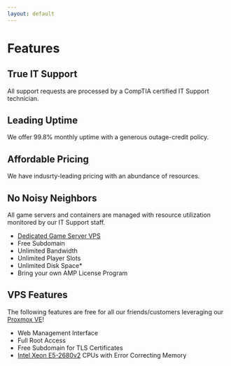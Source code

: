 ```yaml
---
layout: default
---
```

# Features

## True IT Support
All support requests are processed by a CompTIA certified IT Support technician.

## Leading Uptime
We offer 99.8% monthly uptime with a generous outage-credit policy.

## Affordable Pricing
We have indusrty-leading pricing with an abundance of resources. 

## No Noisy Neighbors
All game servers and containers are managed with resource utilization monitored by our IT Support staff. 

- [Dedicated Game Server VPS](https://www.turnkeylinux.org/gameserver)
- Free Subdomain
- Unlimited Bandwidth
- Unlimited Player Slots
- Unlimited Disk Space* 
- Bring your own AMP License Program

## VPS Features
The following features are free for all our friends/customers leveraging our [Proxmox VE](https://www.proxmox.com/en/)!
- Web Management Interface
- Full Root Access
- Free Subdomain for TLS Certificates
- [Intel Xeon E5-2680v2](https://ark.intel.com/content/www/us/en/ark/products/75277/intel-xeon-processor-e52680-v2-25m-cache-2-80-ghz.html) CPUs with Error Correcting Memory